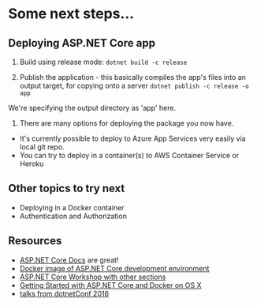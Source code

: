 # Some next steps...

## Deploying ASP.NET Core app

1. Build using release mode:
```dotnet build -c release```

1. Publish the application - this basically compiles the app's files into an output target, for copying onto a server
```dotnet publish -c release -o app```

  We're specifying the output directory as 'app' here.

1. There are many options for deploying the package you now have.
  - It's currently possible to deploy to Azure App Services very easily via local git repo.
  - You can try to deploy in a container(s) to AWS Container Service or Heroku

## Other topics to try next

- Deploying in a Docker container
- Authentication and Authorization

## Resources

- [ASP.NET Core Docs](https://docs.asp.net/en/latest/intro.html) are great!
- [Docker image of ASP.NET Core development environment](https://hub.docker.com/r/wyntuition/aspnetcore-development-env/)
- [ASP.NET Core Workshop with other sections](https://github.com/DamianEdwards/aspnetcore-workshop/tree/master/Labs)
- [Getting Started with ASP.NET Core and Docker on OS X](https://www.excella.com/insights/getting-started-with-docker-and-net-core-on-os-x)
- [talks from dotnetConf 2016](https://channel9.msdn.com/Events/dotnetConf/2016)
